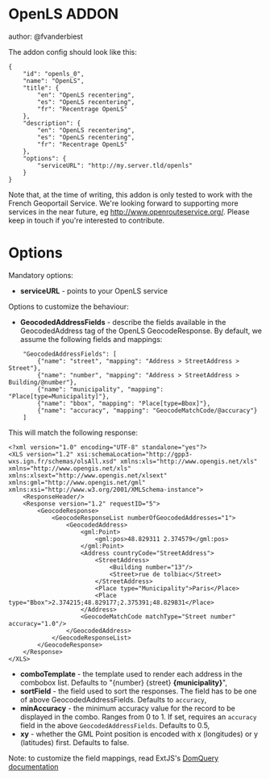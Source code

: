 OpenLS ADDON
===============

author: @fvanderbiest

The addon config should look like this:

    {
        "id": "openls_0",
        "name": "OpenLS",
        "title": {
            "en": "OpenLS recentering",
            "es": "OpenLS recentering",
            "fr": "Recentrage OpenLS"
        },
        "description": {
            "en": "OpenLS recentering",
            "es": "OpenLS recentering",
            "fr": "Recentrage OpenLS"
        },
        "options": {
            "serviceURL": "http://my.server.tld/openls"
        }
    }

Note that, at the time of writing, this addon is only tested to work with the French Geoportail Service.
We're looking forward to supporting more services in the near future, eg http://www.openrouteservice.org/. Please keep in touch if you're interested to contribute.

Options
========

Mandatory options:
 * **serviceURL** - points to your OpenLS service
 
Options to customize the behaviour:
 * **GeocodedAddressFields** - describe the fields available in the GeocodedAddress tag of the OpenLS GeocodeResponse. By default, we assume the following fields and mappings:
 
```
    "GeocodedAddressFields": [
        {"name": "street", "mapping": "Address > StreetAddress > Street"},
        {"name": "number", "mapping": "Address > StreetAddress > Building/@number"},
        {"name": "municipality", "mapping": "Place[type=Municipality]"},
        {"name": "bbox", "mapping": "Place[type=Bbox]"}, 
        {"name": "accuracy", "mapping": "GeocodeMatchCode/@accuracy"}
    ]
```

This will match the following response:

```
<?xml version="1.0" encoding="UTF-8" standalone="yes"?>
<XLS version="1.2" xsi:schemaLocation="http://gpp3-wxs.ign.fr/schemas/olsAll.xsd" xmlns:xls="http://www.opengis.net/xls" xmlns="http://www.opengis.net/xls" xmlns:xlsext="http://www.opengis.net/xlsext" xmlns:gml="http://www.opengis.net/gml" xmlns:xsi="http://www.w3.org/2001/XMLSchema-instance">
    <ResponseHeader/>
    <Response version="1.2" requestID="5">
        <GeocodeResponse>
            <GeocodeResponseList numberOfGeocodedAddresses="1">
                <GeocodedAddress>
                    <gml:Point>
                        <gml:pos>48.829311 2.374579</gml:pos>
                    </gml:Point>
                    <Address countryCode="StreetAddress">
                        <StreetAddress>
                            <Building number="13"/>
                            <Street>rue de tolbiac</Street>
                        </StreetAddress>
                        <Place type="Municipality">Paris</Place>
                        <Place type="Bbox">2.374215;48.829177;2.375391;48.829831</Place>
                    </Address>
                    <GeocodeMatchCode matchType="Street number" accuracy="1.0"/>
                </GeocodedAddress>
            </GeocodeResponseList>
        </GeocodeResponse>
    </Response>
</XLS>
```

 * **comboTemplate** - the template used to render each address in the combobox list. Defaults to "{number} {street} <b>{municipality}</b>",
 * **sortField** - the field used to sort the responses. The field has to be one of above GeocodedAddressFields. Defaults to ```accuracy```,
 * **minAccuracy** - the minimum accuracy value for the record to be displayed in the combo. Ranges from 0 to 1. If set, requires an ```accuracy``` field in the above ```GeocodedAddressFields```. Defaults to 0.5,
 * **xy** - whether the GML Point position is encoded with x (longitudes) or y (latitudes) first. Defaults to false.
 
Note: to customize the field mappings, read ExtJS's [DomQuery documentation](http://docs.sencha.com/extjs/3.4.0/source/DomQuery.html#Ext-DomQuery)